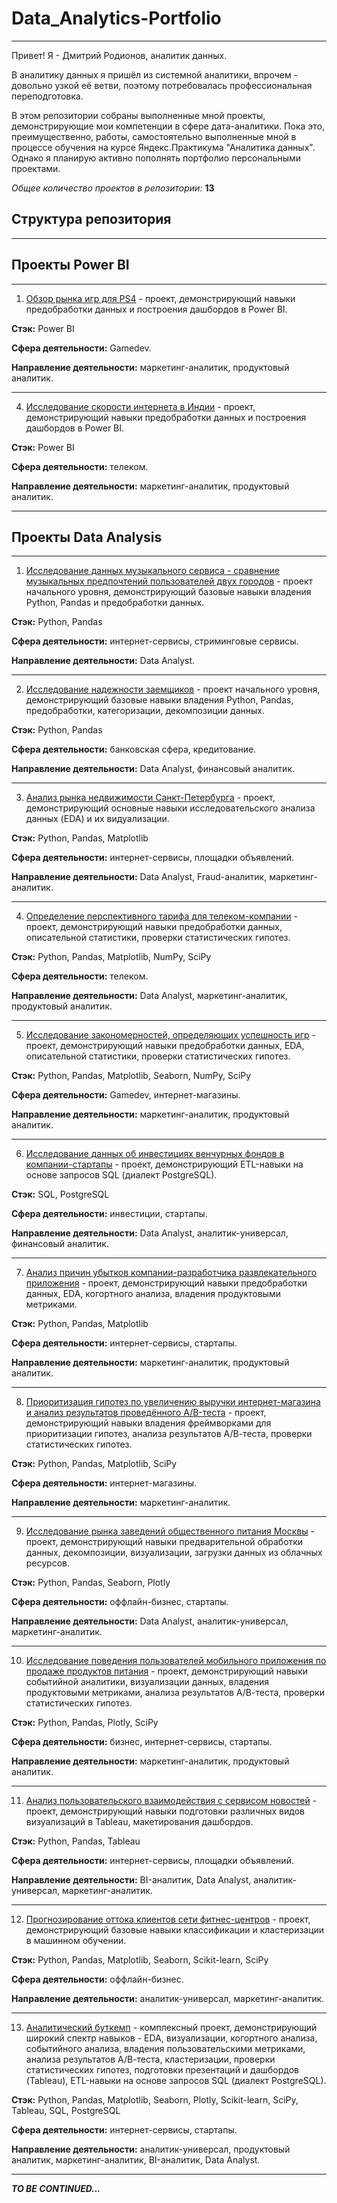 # Data_Analytics-Portfolio
---

Привет! Я - Дмитрий Родионов, аналитик данных.

В аналитику данных я пришёл из системной аналитики, впрочем - довольно узкой её ветви, поэтому потребовалась профессиональная переподготовка.

В этом репозитории собраны выполненные мной проекты, демонстрирующие мои компетенции в сфере дата-аналитики. Пока это, преимущественно, работы, самостоятельно выполненные мной в процессе обучения на курсе Яндекс.Практикума "Аналитика данных". Однако я планирую активно пополнять портфолио персональными проектами.

*Общее количество проектов в репозитории:* **13**

## Структура репозитория

---

## Проекты Power BI
---

1. [Обзор рынка игр для PS4]() - проект, демонстрирующий навыки предобработки данных и построения дашбордов в Power BI.

**Стэк:** Power BI

**Сфера деятельности:** Gamedev. 

**Направление деятельности:** маркетинг-аналитик, продуктовый аналитик.


---

4. [Исследование скорости интернета в Индии]() - проект, демонстрирующий навыки предобработки данных и построения дашбордов в Power BI.

**Стэк:** Power BI

**Сфера деятельности:** телеком. 

**Направление деятельности:** маркетинг-аналитик, продуктовый аналитик.


---


## Проекты Data Analysis
---

1. [Исследование данных музыкального сервиса - сравнение музыкальных предпочтений пользователей двух городов](https://github.com/deemchick/Data_Analytics-Portfolio/tree/main/01%20-%20Music%20service%20data%20exploration) - проект начального уровня, демонстрирующий базовые навыки владения Python, Pandas и предобработки данных. 

**Стэк:** Python, Pandas

**Сфера деятельности:** интернет-сервисы, стриминговые сервисы. 

**Направление деятельности:** Data Analyst.


---

2. [Исследование надежности заемщиков](https://github.com/deemchick/Data_Analytics-Portfolio/tree/main/02%20-%20Borrower%20Reliability%20Study) - проект начального уровня, демонстрирующий базовые навыки владения Python, Pandas, предобработки, категоризации, декомпозиции данных.

**Стэк:** Python, Pandas

**Сфера деятельности:** банковская сфера, кредитование. 

**Направление деятельности:** Data Analyst, финансовый аналитик.


---

3. [Анализ рынка недвижимости Санкт-Петербурга](https://github.com/deemchick/Data_Analytics-Portfolio/tree/main/03%20-%20Real%20estate%20market%20analysis) - проект, демонстрирующий основные навыки исследовательского анализа данных (EDA) и их видуализации.

**Стэк:** Python, Pandas, Matplotlib

**Сфера деятельности:** интернет-сервисы, площадки объявлений. 

**Направление деятельности:** Data Analyst, Fraud-аналитик, маркетинг-аналитик.


---

4. [Определение перспективного тарифа для телеком-компании](https://github.com/deemchick/Data_Analytics-Portfolio/tree/main/04%20-%20Finding%20a%20promising%20tariff%20for%20a%20telecom%20company) - проект, демонстрирующий навыки предобработки данных, описательной статистики, проверки статистических гипотез.

**Стэк:** Python, Pandas, Matplotlib, NumPy, SciPy

**Сфера деятельности:** телеком. 

**Направление деятельности:** Data Analyst, маркетинг-аналитик, продуктовый аналитик.


---

5. [Исследование закономерностей, определяющих успешность игр](https://github.com/deemchick/Data_Analytics-Portfolio/tree/main/05%20-%20Studying%20the%20patterns%20that%20determine%20the%20success%20of%20games) - проект, демонстрирующий навыки предобработки данных, EDA, описательной статистики, проверки статистических гипотез.

**Стэк:** Python, Pandas, Matplotlib, Seaborn, NumPy, SciPy

**Сфера деятельности:** Gamedev, интернет-магазины. 

**Направление деятельности:** маркетинг-аналитик, продуктовый аналитик.


---

6. [Исследование данных об инвестициях венчурных фондов в компании-стартапы](https://github.com/deemchick/Data_Analytics-Portfolio/tree/main/06%20-%20Startup%20investments%20analysis) - проект, демонстрирующий ETL-навыки на основе запросов SQL (диалект PostgreSQL).

**Стэк:** SQL, PostgreSQL

**Сфера деятельности:** инвестиции, стартапы. 

**Направление деятельности:** Data Analyst, аналитик-универсал, финансовый аналитик.


---

7. [Анализ причин убытков компании-разработчика развлекательного приложения](https://github.com/deemchick/Data_Analytics-Portfolio/tree/main/07%20-%20Loss%20analysis%20for%20an%20entertainment%20application%20developer) - проект, демонстрирующий навыки предобработки данных, EDA, когортного анализа, владения продуктовыми метриками.

**Стэк:** Python, Pandas, Matplotlib

**Сфера деятельности:** интернет-сервисы, стартапы. 

**Направление деятельности:** маркетинг-аналитик, продуктовый аналитик.


---

8. [Приоритизация гипотез по увеличению выручки интернет-магазина и анализ результатов проведённого A/B-теста](https://github.com/deemchick/Data_Analytics-Portfolio/tree/main/08%20-%20AB-test%20analysis) - проект, демонстрирующий навыки владения фреймворками для приоритизации гипотез, анализа результатов А/В-теста, проверки статистических гипотез.

**Стэк:** Python, Pandas, Matplotlib, SciPy

**Сфера деятельности:** интернет-магазины. 

**Направление деятельности:** маркетинг-аналитик.


---

9. [Исследование рынка заведений общественного питания Москвы](https://github.com/deemchick/Data_Analytics-Portfolio/tree/main/09%20-%20Moscow%20food%20service%20market%20research) - проект, демонстрирующий навыки предварительной обработки данных, декомпозиции, визуализации, загрузки данных из облачных ресурсов.

**Стэк:** Python, Pandas, Seaborn, Plotly

**Сфера деятельности:** оффлайн-бизнес, стартапы. 

**Направление деятельности:** Data Analyst, аналитик-универсал, маркетинг-аналитик.


---

10. [Исследование поведения пользователей мобильного приложения по продаже продуктов питания](https://github.com/deemchick/Data_Analytics-Portfolio/tree/main/10%20-%20Application%20users'%20behavior%20study) - проект, демонстрирующий навыки событийной аналитики, визуализации данных, владения продуктовыми метриками, анализа результатов А/В-теста, проверки статистических гипотез.

**Стэк:** Python, Pandas, Plotly, SciPy

**Сфера деятельности:** бизнес, интернет-сервисы, стартапы. 

**Направление деятельности:** маркетинг-аналитик, продуктовый аналитик.


---

11. [Анализ пользовательского взаимодействия с сервисом новостей](https://github.com/deemchick/Data_Analytics-Portfolio/tree/main/11%20-%20News%20website%20user%20interaction%20analysis) - проект, демонстрирующий навыки подготовки различных видов визуализаций в Tableau, макетирования дашбордов.

**Стэк:** Python, Pandas, Tableau

**Сфера деятельности:** интернет-сервисы, площадки объявлений. 

**Направление деятельности:** BI-аналитик, Data Analyst, аналитик-универсал, маркетинг-аналитик.


---

12. [Прогнозирование оттока клиентов сети фитнес-центров](https://github.com/deemchick/Data_Analytics-Portfolio/tree/main/12%20-%20Fitness%20center%20churn%20forecasting) - проект, демонстрирующий базовые навыки классификации и кластеризации в машинном обучении.

**Стэк:** Python, Pandas, Matplotlib, Seaborn, Scikit-learn, SciPy

**Сфера деятельности:** оффлайн-бизнес. 

**Направление деятельности:** аналитик-универсал, маркетинг-аналитик.


---

13. [Аналитический буткемп](https://github.com/deemchick/Data_Analytics-Portfolio/tree/main/13%20-%20Analytical%20bootcamp) - комплексный проект, демонстрирующий широкий спектр навыков - EDA, визуализации, когортного анализа, событийного анализа, владения пользовательскими метриками, анализа результатов А/В-теста, кластеризации, проверки статистических гипотез, подготовки презентаций и дашбордов (Tableau), ETL-навыки на основе запросов SQL (диалект PostgreSQL).

**Стэк:** Python, Pandas, Matplotlib, Seaborn, Plotly, Scikit-learn, SciPy, Tableau, SQL, PostgreSQL

**Сфера деятельности:** интернет-сервисы, стартапы. 

**Направление деятельности:** аналитик-универсал, продуктовый аналитик, маркетинг-аналитик, BI-аналитик, Data Analyst.


---

***TO BE CONTINUED...***